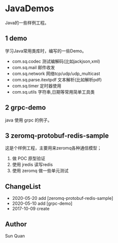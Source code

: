 # JavaDemos

Java的一些样例工程。

## 1 demo

学习Java常用类库时，编写的一些Demo。

- com.sq.codec  测试编解码(比如jackjson,xml)
- com.sq.mail  邮件收发
- com.sq.network 网络tcp/udp/udp_multicast
- com.sq.parse.itextpdf 文本解析(比如解析pdf)
- com.sq.timer 定时器使用
- com.sq.utils 字符串,日期等常用简单工具类

## 2 grpc-demo

java 使用 grpc 的例子。

## 3 zeromq-protobuf-redis-sample

这是个样例工程，主要用来zeromq各种通信模型；

1. 做 POC 原型验证
2. 使用 jredis 读写redis
3. 使用 zeromq 做一些单元测试


## ChangeList

- 2020-05-20 add [zeromq-protobuf-redis-sample]  
- 2020-05-10 add [grpc-demo]  
- 2017-10-09 create 

## Author

Sun Quan
